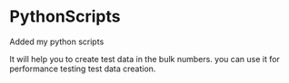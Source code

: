 # PythonScripts
Added my python scripts

It will help you to create test data in the bulk numbers. 
you can use it for performance testing test data creation. 

